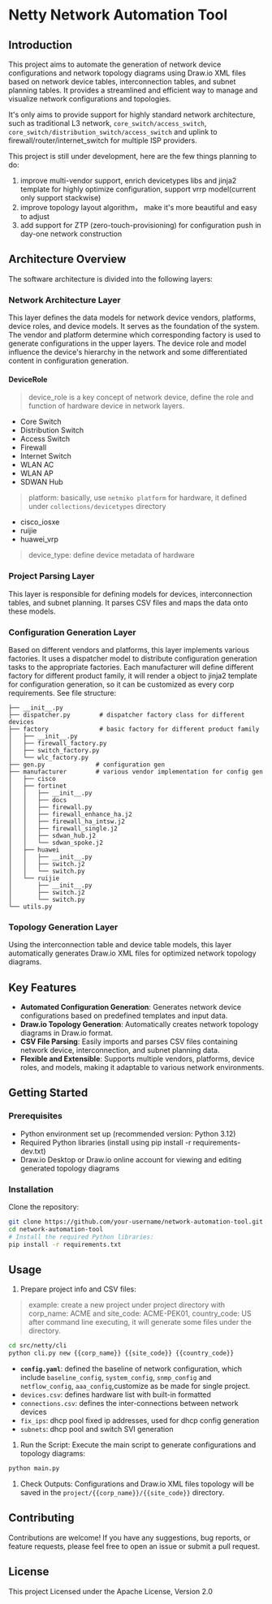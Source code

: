 # Netty Network Automation Tool
## Introduction
This project aims to automate the generation of network device configurations and network topology diagrams using Draw.io XML files based on network device tables, interconnection tables, and subnet planning tables. It provides a streamlined and efficient way to manage and visualize network configurations and topologies.

It's only aims to provide support for highly standard network architecture, such as traditional L3 network, `core_switch/access_switch`, `core_switch/distribution_switch/access_switch` and uplink to firewall/router/internet_switch for multiple ISP providers.

This project is still under development, here are the few things planning to do:
1. improve multi-vendor support, enrich devicetypes libs and jinja2 template for highly optimize configuration, support vrrp model(current only support stackwise)
2. improve topology layout algorithm， make it's more beautiful and easy to adjust
3. add support for ZTP (zero-touch-provisioning) for configuration push in day-one network construction



## Architecture Overview
The software architecture is divided into the following layers:

### **Network Architecture Layer**
This layer defines the data models for network device vendors, platforms, device roles, and device models. It serves as the foundation of the system. The vendor and platform determine which corresponding factory is used to generate configurations in the upper layers. The device role and model influence the device's hierarchy in the network and some differentiated content in configuration generation.
#### DeviceRole
> device_role is a key concept of network device, define the role and function of hardware device in network layers.
- Core Switch
- Distribution Switch
- Access Switch
- Firewall
- Internet Switch
- WLAN AC
- WLAN AP
- SDWAN Hub

> platform: basically, use `netmiko platform` for hardware, it defined under `collections/devicetypes` directory
- cisco_iosxe
- ruijie
- huawei_vrp
> device_type: define device metadata of hardware

### **Project Parsing Layer**
This layer is responsible for defining models for devices, interconnection tables, and subnet planning. It parses CSV files and maps the data onto these models.

### **Configuration Generation Layer**
Based on different vendors and platforms, this layer implements various factories. It uses a dispatcher model to distribute configuration generation tasks to the appropriate factories.
Each manufacturer will define different factory for different product family, it will render a object to jinja2 template for configuration generation, so it can be customized as every corp requirements.
See file structure:
```
├── __init__.py
├── dispatcher.py        # dispatcher factory class for different devices
├── factory              # basic factory for different product family
│   ├── __init__.py
│   ├── firewall_factory.py
│   ├── switch_factory.py
│   └── wlc_factory.py
├── gen.py              # configuration gen
├── manufacturer        # various vendor implementation for config gen
│   ├── cisco
│   ├── fortinet
│   │   ├── __init__.py
│   │   ├── docs
│   │   ├── firewall.py
│   │   ├── firewall_enhance_ha.j2
│   │   ├── firewall_ha_intsw.j2
│   │   ├── firewall_single.j2
│   │   ├── sdwan_hub.j2
│   │   └── sdwan_spoke.j2
│   ├── huawei
│   │   ├── __init__.py
│   │   ├── switch.j2
│   │   └── switch.py
│   └── ruijie
│       ├── __init__.py
│       ├── switch.j2
│       └── switch.py
└── utils.py
```

###  **Topology Generation Layer**
Using the interconnection table and device table models, this layer automatically generates Draw.io XML files for optimized network topology diagrams.

## Key Features
- **Automated Configuration Generation**: Generates network device configurations based on predefined templates and input data.
- **Draw.io Topology Generation**: Automatically creates network topology diagrams in Draw.io format.
- **CSV File Parsing**: Easily imports and parses CSV files containing network device, interconnection, and subnet planning data.
- **Flexible and Extensible**: Supports multiple vendors, platforms, device roles, and models, making it adaptable to various network environments.
## Getting Started
### Prerequisites
- Python environment set up (recommended version: Python 3.12)
- Required Python libraries (install using pip install -r requirements-dev.txt)
- Draw.io Desktop or Draw.io online account for viewing and editing generated topology diagrams
### Installation
Clone the repository:
```bash
git clone https://github.com/your-username/network-automation-tool.git
cd network-automation-tool
# Install the required Python libraries:
pip install -r requirements.txt
```
## Usage
1. Prepare project info and CSV files:
> example: create a new project under project directory with corp_name: ACME and site_code: ACME-PEK01, country_code: US
> after command line executing, it will generate some files under the directory.
```bash
cd src/netty/cli
python cli.py new {{corp_name}} {{site_code}} {{country_code}}
```
- **`config.yaml`**: defined the baseline of network configuration, which include `baseline_config`, `system_config`, `snmp_config` and `netflow_config`, `aaa_config`,customize as be made for single project.
- `devices.csv`: defines hardware list with built-in formatted
- `connections.csv`: defines the inter-connections between network devices
- `fix_ips`: dhcp pool fixed ip addresses, used for dhcp config generation
- `subnets`: dhcp pool and switch SVI generation

1. Run the Script:
Execute the main script to generate configurations and topology diagrams:
```bash
python main.py
```
1. Check Outputs:
Configurations and Draw.io XML files topology will be saved in the `project/{{corp_name}}/{{site_code}}` directory.

## Contributing
Contributions are welcome! If you have any suggestions, bug reports, or feature requests, please feel free to open an issue or submit a pull request.

## License
This project Licensed under the Apache License, Version 2.0
